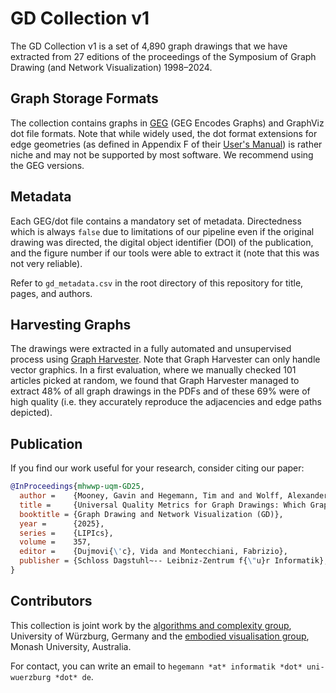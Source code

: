 GD Collection v1
================

The GD Collection v1 is a set of 4,890 graph drawings that we have extracted from 27
editions of the proceedings of the Symposium of Graph Drawing (and Network Visualization)
1998–2024.


Graph Storage Formats
---------------------

The collection contains graphs in [GEG]() (GEG Encodes Graphs) and GraphViz dot file formats.
Note that while widely used, the dot format extensions for edge geometries (as defined in Appendix F
of their [User's Manual](https://graphviz.org/pdf/dotguide.pdf)) is rather niche and may not be
supported by most software.  We recommend using the GEG versions.


Metadata
--------

Each GEG/dot file contains a mandatory set of metadata.  Directedness which is always `false` due to
limitations of our pipeline even if the original drawing was directed, the digital object identifier
(DOI) of the publication, and the figure number if our tools were able to extract it (note that this
was not very reliable).

Refer to `gd_metadata.csv` in the root directory of this repository for title, pages, and authors.


Harvesting Graphs
-----------------

The drawings were extracted in a fully automated and unsupervised process using
[Graph Harvester](https://github.com/hegetim/graph-harvester-v2).
Note that Graph Harvester can only handle vector graphics.  In a first evaluation, where we manually
checked 101 articles picked at random, we found that Graph Harvester managed to extract 48% of all
graph drawings in the PDFs and of these 69% were of high quality (i.e. they accurately reproduce the
adjacencies and edge paths depicted).


Publication
-----------

If you find our work useful for your research, consider citing our paper:

```bibtex
@InProceedings{mhwwp-uqm-GD25,
  author =    {Mooney, Gavin and Hegemann, Tim and and Wolff, Alexander and Wybrow, Michael and Purchase, Helen},
  title =     {Universal Quality Metrics for Graph Drawings: Which Graphs Excite Us Most?},
  booktitle = {Graph Drawing and Network Visualization (GD)},
  year =      {2025},
  series =    {LIPIcs},
  volume =    357,
  editor =    {Dujmovi{\'c}, Vida and Montecchiani, Fabrizio},
  publisher = {Schloss Dagstuhl~-- Leibniz-Zentrum f{\"u}r Informatik},
}
```


Contributors
------------

This collection is joint work by the
[algorithms and complexity group](https://www.informatik.uni-wuerzburg.de/algo/team/),
University of Würzburg, Germany
and the [embodied visualisation group](https://www.monash.edu/it/hcc/embodied-visualisation),
Monash University, Australia.

For contact, you can write an email to ``hegemann *at* informatik *dot* uni-wuerzburg *dot* de``.

